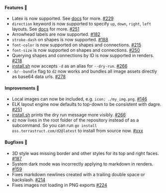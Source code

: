 #### Features 🚀

- Latex is now supported. See [docs](https://d2lang.com/tour/text) for more.
  [#229](https://github.com/terrastruct/d2/pull/229)
- `direction` keyword is now supported to specify `up`, `down`, `right`, `left` layouts. See
  [docs](https://d2lang.com/tour/layouts) for more.
  [#251](https://github.com/terrastruct/d2/pull/251)
- Arrowhead labels are now supported. [#182](https://github.com/terrastruct/d2/pull/182)
- `stroke-dash` on shapes is now supported. [#188](https://github.com/terrastruct/d2/issues/188)
- `font-color` is now supported on shapes and connections. [#215](https://github.com/terrastruct/d2/pull/215)
- `font-size` is now supported on shapes and connections. [#250](https://github.com/terrastruct/d2/pull/250)
- Querying shapes and connections by ID is now supported in renders. [#218](https://github.com/terrastruct/d2/pull/218)
- [install.sh](./install.sh) now accepts `-d` as an alias for `--dry-run`.
  [#266](https://github.com/terrastruct/d2/pull/266)
- `-b/--bundle` flag to `d2` now works and bundles all image assets directly as base64
  data urls. [#278](https://github.com/terrastruct/d2/pull/278)

#### Improvements 🔧

- Local images can now be included, e.g. `icon: ./my_img.png`.
  [#146](https://github.com/terrastruct/d2/issues/146)
- ELK layout engine now defaults to top-down to be consistent with dagre.
  [#251](https://github.com/terrastruct/d2/pull/251)
- [install.sh](./install.sh) prints the dry run message more visibly.
  [#266](https://github.com/terrastruct/d2/pull/266)
- `d2` now lives in the root folder of the repository instead of as a subcommand.
  So you can run `go install oss.terrastruct.com/d2@latest` to install from source
  now.
  [#xxx](https://github.com/terrastruct/d2/pull/xxx)

#### Bugfixes 🔴

- 3D style was missing border and other styles for its top and right faces.
  [#187](https://github.com/terrastruct/d2/pull/187)
- System dark mode was incorrectly applying to markdown in renders.
  [#159](https://github.com/terrastruct/d2/issues/159)
- Fixes markdown newlines created with a trailing double space or backslash.
  [#214](https://github.com/terrastruct/d2/pull/214)
- Fixes images not loading in PNG exports
  [#224](https://github.com/terrastruct/d2/pull/224)
